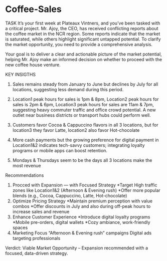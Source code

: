 # Coffee-Sales
TASK
It’s your first week at Plateaux Vintners, and you’ve been tasked with a critical project. Mr. Ajoy, the CEO, has received conflicting reports about the coffee market in the NCR region. Some reports indicate that the market is saturated, while others highlight significant untapped potential. To clarify the market opportunity, you need to provide a comprehensive analysis. 

Your goal is to deliver a clear and actionable picture of the market potential, helping Mr. Ajoy make an informed decision on whether to proceed with the new coffee house venture.

KEY INSIGTHS

1) Sales remains steady from January to June but declines by July for all locations, suggesting less demand  during this period.

2) Location1 peak hours for sales is 1pm & 8pm, Location2 peak hours for sales is 2pm & 6pm, Location3 peak hours for sales are 11am & 7pm, suggesting heavy commuter traffic and office crowd potential. A new outlet near business districts or transport hubs could perform well.

3) Customers favor Cocoa & Cappuccino flavors in all 3 locations, but for location3 they favor Latte, location2 also favor Hot-chocolate 

4) More cash payments but the growing preference for digital payment in Location1&2 indicates tech-savvy customers; integrating loyalty programs or mobile apps can boost retention.

5) Mondays & Thursdays seem to be the days all 3 locations make the most revenue

Recommendations

1) Procced with Expansion — with Focused Strategy
  *Target High traffic zones like Location1&2 (Afternoon & Evening rush)
  *Offer more popular blends (e.g., Cocoa, Cappuccino, Latte, Hot-chocolate)
2) Optimize Pricing Strategy
  *Maintain premium perception with value combos
  *Offer discounts in July and also during off-peak hours to increase sales and revenue
3) Enhance Customer Experience
  *Introduce digital loyalty programs
  *Mobile pre-orders, digital wallets
  *Cozy ambiance, work-friendly spaces
4) Marketing Focus
“Afternoon & Evening rush” campaigns
Digital ads targeting professionals

Verdict: Viable Market Opportunity – Expansion recommended with a focused, data-driven strategy.
